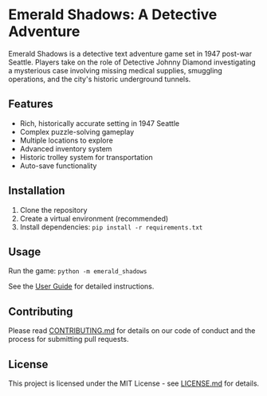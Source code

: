 # Emerald Shadows: A Detective Adventure

Emerald Shadows is a detective text adventure game set in 1947 post-war Seattle. Players take on the role of Detective Johnny Diamond investigating a mysterious case involving missing medical supplies, smuggling operations, and the city's historic underground tunnels.

## Features

- Rich, historically accurate setting in 1947 Seattle
- Complex puzzle-solving gameplay
- Multiple locations to explore
- Advanced inventory system
- Historic trolley system for transportation
- Auto-save functionality

## Installation

1. Clone the repository
2. Create a virtual environment (recommended)
3. Install dependencies: `pip install -r requirements.txt`

## Usage

Run the game: `python -m emerald_shadows`

See the [User Guide](docs/user_guide.md) for detailed instructions.

## Contributing

Please read [CONTRIBUTING.md](CONTRIBUTING.md) for details on our code of conduct and the process for submitting pull requests.

## License

This project is licensed under the MIT License - see [LICENSE.md](LICENSE.md) for details.